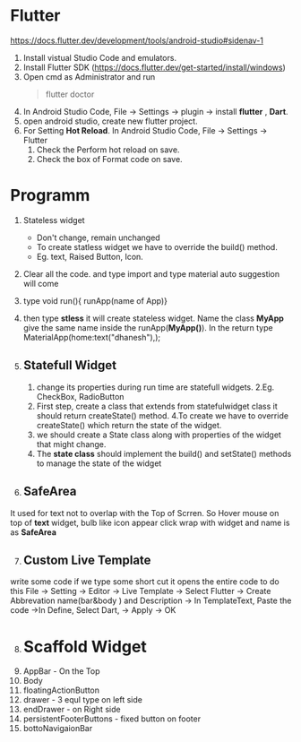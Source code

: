 # Flutter
https://docs.flutter.dev/development/tools/android-studio#sidenav-1

1. Install vistual Studio Code and emulators.
2. Install Flutter SDK (https://docs.flutter.dev/get-started/install/windows)
3. Open cmd as Administrator and run 
    > flutter doctor
4. In Android Studio Code, File -> Settings  -> plugin -> install __flutter__ , __Dart__.
5. open android studio, create new flutter project.
6. For Setting __Hot Reload__.
In Android Studio Code, File -> Settings
-> Flutter
    1. Check the Perform hot reload on save.
    2. Check the box of Format code on save.

# Programm

1. Stateless widget
    * Don't change, remain unchanged
    * To create statless widget we have to override the build() method.
    * Eg. text, Raised Button, Icon.
2. Clear all the code. and type import and type material auto suggestion will come
3. type void run(){ runApp(name of App)}
4. then type __stless__ it will create stateless widget. Name the class __MyApp__ give the same name inside the runApp(__MyApp()__). In the return type MaterialApp(home:text("dhanesh"),);
5. ## Statefull Widget
    1. change its properties during run time are statefull widgets.
    2.Eg. CheckBox, RadioButton
    3. First step, create a class that extends from statefulwidget class it should return createState() method.
    4.To create we have to override createState() which return the state of the widget.
    5. we should create a State class along with properties of the widget that might change.
    6. The __state class__ should implement the build() and setState() methods to manage the state of the widget

6. ## SafeArea
It used for text not to overlap with the Top of Scrren. 
So Hover mouse on top of __text__ widget, bulb like icon appear click wrap with widget and name is as __SafeArea__

7. ## Custom Live Template
write some code if we type some short cut it opens the entire code to do this
File -> Setting -> Editor -> Live Template -> Select Flutter -> Create Abbrevation name(bar&body ) and Description ->  In TemplateText, Paste the code ->In  Define, Select Dart, -> Apply -> OK 

8. # Scaffold Widget
1. AppBar - On the Top
2. Body 
3. floatingActionButton
4. drawer - 3 equl type on left side
5. endDrawer - on Right side
6. persistentFooterButtons - fixed button on footer
7. bottoNavigaionBar  